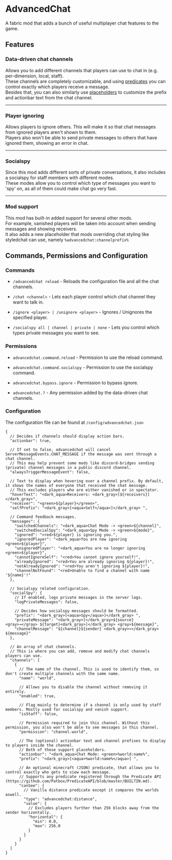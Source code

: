 # AdvancedChat
A fabric mod that adds a bunch of useful multiplayer chat features to the game.

## Features

### Data-driven chat channels

Allows you to add different channels that players can use to chat in (e.g. per-dimension, local, staff).\
These channels are completely customizable, and using [predicates](https://github.com/Patbox/PredicateAPI/blob/master/BUILTIN.md) you can control exactly which players receive a message.\
Besides that, you can also similarly use [placeholders](https://placeholders.pb4.eu/user/default-placeholders/) to customize the prefix and actionbar text from the chat channel.
___
### Player ignoring

Allows players to ignore others. This will make it so that chat messages from ignored players aren't shown to them.\
Players also won't be able to send private messages to others that have ignored them, showing an error in chat.

___
### Socialspy

Since this mod adds different sorts of private conversations, it also includes a socialspy for staff members with different modes.\
These modes allow you to control which type of messages you want to 'spy' on, as all of them could make chat go very fast.

___
### Mod support

This mod has built-in added support for several other mods.\
For example, vanished players will be taken into account when sending messages and showing receivers.\
It also adds a new placeholder that mods overriding chat styling like styledchat can use, namely `%advancedchat:channelprefix%`

## Commands, Permissions and Configuration

### Commands

- `/advancedchat reload` - Reloads the configuration file and all the chat channels.

- `/chat <channel>` - Lets each player control which chat channel they want to talk in.

- `/ignore <player> | /unignore <player>` - Ignores / Unignores the specified player.

- `/socialspy all | channel | private | none` - Lets you control which types private messages you want to see.

### Permissions

- `advancedchat.command.reload` - Permission to use the reload command.

- `advancedchat.command.socialspy` - Permission to use the socialspy command.

- `advancedchat.bypass.ignore` - Permission to bypass ignore.

- `advancedchat.?` - Any permission added by the data-driven chat channels.

### Configuration

The configuration file can be found at `/config/advancedchat.json`
```json5
{
  // Decides if channels should display action bars.
  "actionbar": true,

  // If set to false, advancedchat will cancel ServerMessageEvents.CHAT_MESSAGE if the message was sent through a chat channel.
  // This may help prevent some mods like discord-bridges sending (private) channel messages in a public discord channel.
  "alwaysTriggerMessageEvent": false,

  // Text to display when hovering over a channel prefix. By default, it shows the names of everyone that received the chat message.
  // This excludes players who are either vanished or in spectator.
  "hoverText": "<dark_aqua>Receivers: <dark_gray>[${receivers}]</dark_gray>",
  "receiver": "<green>${player}</green>",
  "selfPrefix": "<dark_gray>[<aqua>Self</aqua>]</dark_gray> ",

  // Command feedback messages.
  "messages": {
    "switchedChannels": "<dark_aqua>Chat Mode -> <green>${channel}",
    "switchedSocialSpy": "<dark_aqua>Spy Mode -> <green>${mode}",
    "ignored": "<red>${player} is ignoring you.",
    "ignoredPlayer": "<dark_aqua>You are now ignoring <green>${player}",
    "unignoredPlayer": "<dark_aqua>You are no longer ignoring <green>${player}",
    "cannotIgnoreSelf": "<red>You cannot ignore yourself!",
    "alreadyIgnored": "<red>You are already ignoring ${player}!",
    "notAlreadyIgnored": "<red>You aren't ignoring ${player}!",
    "channelNotFound": "<red>Unable to find a channel with name '${name}'!"
  },

  // Socialspy related configuration.
  "socialSpy": {
    // If enabled, logs private messages in the server logs.
    "logPrivateMessages": false,

    // Decides how socialspy messages should be formatted.
    "prefix": "<dark_gray>[<aqua>Spy</aqua>]</dark_gray> ",
    "privateMessage": "<dark_gray>[</dark_gray>${source} <gray>→</gray> ${target}<dark_gray>]</dark_gray> <gray>${message}",
    "channelMessage": "${channel}${sender} <dark_gray>»</dark_gray> ${message}"
  },

  // An array of chat channels.
  // This is where you can add, remove and modify chat channels players can use.
  "channels": [
    {
      // The name of the channel. This is used to identify them, so don't create multiple channels with the same name.
      "name": "world",

      // Allows you to disable the channel without removing it entirely.
      "enabled": true,

      // Flag mainly to determine if a channel is only used by staff members. Mostly used for socialspy and vanish support.
      "isStaff": false,

      // Permission required to join this channel. Without this permission, you also won't be able to see messages in this channel.
      "permission": "channel.world",

      // The (optional) actionbar text and channel prefixes to display to players inside the channel.
      // Both of these support placeholders.
      "actionbar": "<dark_aqua>Chat Mode: <green>%world:name%",
      "prefix": "<dark_gray>[<aqua>%world:name%</aqua>] ",

      // An optional minecraft (JSON) predicate, that allows you to control exactly who gets to view each message.
      // Supports any predicate registered through the Predicate API (https://github.com/Patbox/PredicateAPI/blob/master/BUILTIN.md).
      "canSee": {
        // Vanilla distance predicate except it compares the worlds aswell.
        "type": "advancedchat:distance", 
        "value": {
          // Excludes players further than 256 blocks away from the sender horizontally.
          "horizontal": { 
            "min": 0.0,
            "max": 256.0
          }
        }
      }
    }
  ]
}
```
